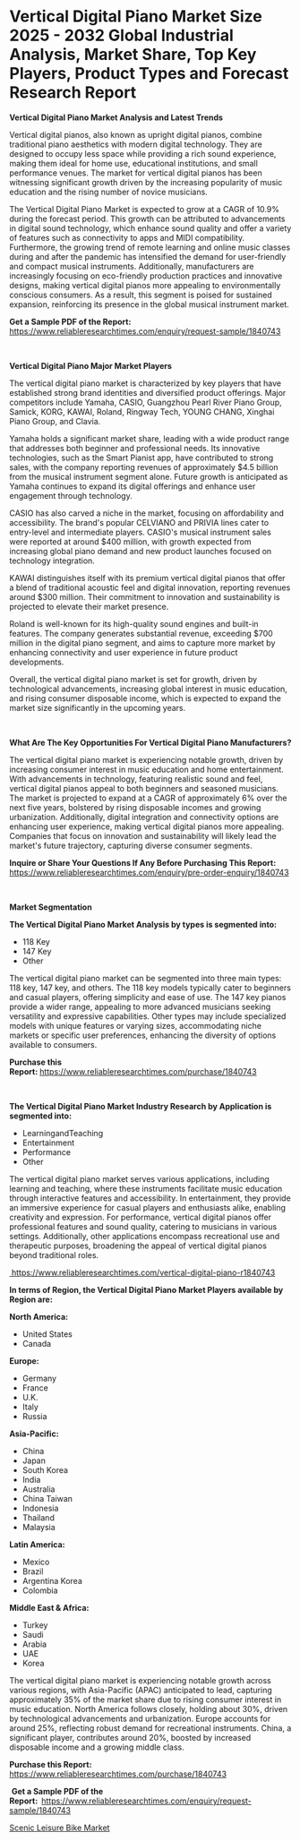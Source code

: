 <p><h1>Vertical Digital Piano Market Size 2025 - 2032 Global Industrial Analysis, Market Share, Top Key Players, Product Types and Forecast Research Report</h1></p><p><strong>Vertical Digital Piano Market Analysis and Latest Trends</strong></p>
<p><p>Vertical digital pianos, also known as upright digital pianos, combine traditional piano aesthetics with modern digital technology. They are designed to occupy less space while providing a rich sound experience, making them ideal for home use, educational institutions, and small performance venues. The market for vertical digital pianos has been witnessing significant growth driven by the increasing popularity of music education and the rising number of novice musicians.</p><p>The Vertical Digital Piano Market is expected to grow at a CAGR of 10.9% during the forecast period. This growth can be attributed to advancements in digital sound technology, which enhance sound quality and offer a variety of features such as connectivity to apps and MIDI compatibility. Furthermore, the growing trend of remote learning and online music classes during and after the pandemic has intensified the demand for user-friendly and compact musical instruments. Additionally, manufacturers are increasingly focusing on eco-friendly production practices and innovative designs, making vertical digital pianos more appealing to environmentally conscious consumers. As a result, this segment is poised for sustained expansion, reinforcing its presence in the global musical instrument market.</p></p>
<p><strong>Get a Sample PDF of the Report:&nbsp;</strong> <a href="https://www.reliableresearchtimes.com/enquiry/request-sample/1840743?utm_campaign=2277&utm_medium=2&utm_source=Github&utm_content=ia&utm_term=10022025&utm_id=vertical-digital-piano">https://www.reliableresearchtimes.com/enquiry/request-sample/1840743</a></p>
<p>&nbsp;</p>
<p><strong>Vertical Digital Piano Major Market Players</strong></p>
<p><p>The vertical digital piano market is characterized by key players that have established strong brand identities and diversified product offerings. Major competitors include Yamaha, CASIO, Guangzhou Pearl River Piano Group, Samick, KORG, KAWAI, Roland, Ringway Tech, YOUNG CHANG, Xinghai Piano Group, and Clavia.</p><p>Yamaha holds a significant market share, leading with a wide product range that addresses both beginner and professional needs. Its innovative technologies, such as the Smart Pianist app, have contributed to strong sales, with the company reporting revenues of approximately $4.5 billion from the musical instrument segment alone. Future growth is anticipated as Yamaha continues to expand its digital offerings and enhance user engagement through technology.</p><p>CASIO has also carved a niche in the market, focusing on affordability and accessibility. The brand's popular CELVIANO and PRIVIA lines cater to entry-level and intermediate players. CASIO's musical instrument sales were reported at around $400 million, with growth expected from increasing global piano demand and new product launches focused on technology integration.</p><p>KAWAI distinguishes itself with its premium vertical digital pianos that offer a blend of traditional acoustic feel and digital innovation, reporting revenues around $300 million. Their commitment to innovation and sustainability is projected to elevate their market presence.</p><p>Roland is well-known for its high-quality sound engines and built-in features. The company generates substantial revenue, exceeding $700 million in the digital piano segment, and aims to capture more market by enhancing connectivity and user experience in future product developments.</p><p>Overall, the vertical digital piano market is set for growth, driven by technological advancements, increasing global interest in music education, and rising consumer disposable income, which is expected to expand the market size significantly in the upcoming years.</p></p>
<p>&nbsp;</p>
<p><strong>What Are The Key Opportunities For Vertical Digital Piano Manufacturers?</strong></p>
<p><p>The vertical digital piano market is experiencing notable growth, driven by increasing consumer interest in music education and home entertainment. With advancements in technology, featuring realistic sound and feel, vertical digital pianos appeal to both beginners and seasoned musicians. The market is projected to expand at a CAGR of approximately 6% over the next five years, bolstered by rising disposable incomes and growing urbanization. Additionally, digital integration and connectivity options are enhancing user experience, making vertical digital pianos more appealing. Companies that focus on innovation and sustainability will likely lead the market's future trajectory, capturing diverse consumer segments.</p></p>
<p><strong>Inquire or Share Your Questions If Any Before Purchasing This Report:</strong> <a href="https://www.reliableresearchtimes.com/enquiry/pre-order-enquiry/1840743?utm_campaign=2277&utm_medium=2&utm_source=Github&utm_content=ia&utm_term=10022025&utm_id=vertical-digital-piano">https://www.reliableresearchtimes.com/enquiry/pre-order-enquiry/1840743</a></p>
<p>&nbsp;</p>
<p><strong>Market Segmentation</strong></p>
<p><strong>The Vertical Digital Piano Market Analysis by types is segmented into:</strong></p>
<p><ul><li>118 Key</li><li>147 Key</li><li>Other</li></ul></p>
<p><p>The vertical digital piano market can be segmented into three main types: 118 key, 147 key, and others. The 118 key models typically cater to beginners and casual players, offering simplicity and ease of use. The 147 key pianos provide a wider range, appealing to more advanced musicians seeking versatility and expressive capabilities. Other types may include specialized models with unique features or varying sizes, accommodating niche markets or specific user preferences, enhancing the diversity of options available to consumers.</p></p>
<p><strong>Purchase this Report:&nbsp;</strong><a href="https://www.reliableresearchtimes.com/purchase/1840743?utm_campaign=2277&utm_medium=2&utm_source=Github&utm_content=ia&utm_term=10022025&utm_id=vertical-digital-piano">https://www.reliableresearchtimes.com/purchase/1840743</a></p>
<p>&nbsp;</p>
<p><strong>The Vertical Digital Piano Market Industry Research by Application is segmented into:</strong></p>
<p><ul><li>LearningandTeaching</li><li>Entertainment</li><li>Performance</li><li>Other</li></ul></p>
<p><p>The vertical digital piano market serves various applications, including learning and teaching, where these instruments facilitate music education through interactive features and accessibility. In entertainment, they provide an immersive experience for casual players and enthusiasts alike, enabling creativity and expression. For performance, vertical digital pianos offer professional features and sound quality, catering to musicians in various settings. Additionally, other applications encompass recreational use and therapeutic purposes, broadening the appeal of vertical digital pianos beyond traditional roles.</p></p>
<p><a href="https://www.reliableresearchtimes.com/vertical-digital-piano-r1840743?utm_campaign=2277&utm_medium=2&utm_source=Github&utm_content=ia&utm_term=10022025&utm_id=vertical-digital-piano">&nbsp;https://www.reliableresearchtimes.com/vertical-digital-piano-r1840743</a></p>
<p><strong>In terms of Region, the Vertical Digital Piano Market Players available by Region are:</strong></p>
<p>
    <p> <strong> North America: </strong>
        <ul>
            <li>United States</li>
            <li>Canada</li>
        </ul>
        </p> 
    <p> <strong> Europe: </strong>
        <ul>
            <li>Germany</li>
            <li>France</li>
            <li>U.K.</li>
            <li>Italy</li>
            <li>Russia</li>
        </ul>
        </p> 
    <p> <strong> Asia-Pacific: </strong>
        <ul>
            <li>China</li>
            <li>Japan</li>
            <li>South Korea</li>
            <li>India</li>
            <li>Australia</li>
            <li>China Taiwan</li>
            <li>Indonesia</li>
            <li>Thailand</li>
            <li>Malaysia</li>
        </ul>
        </p> 
    <p> <strong> Latin America: </strong>
        <ul>
            <li>Mexico</li>
            <li>Brazil</li>
            <li>Argentina Korea</li>
            <li>Colombia</li>
        </ul>
        </p> 
    <p> <strong> Middle East & Africa: </strong>
        <ul>
            <li>Turkey</li>
            <li>Saudi</li>
            <li>Arabia</li>
            <li>UAE</li>
            <li>Korea</li>
        </ul>
    </p>
    </p>
<p><p>The vertical digital piano market is experiencing notable growth across various regions, with Asia-Pacific (APAC) anticipated to lead, capturing approximately 35% of the market share due to rising consumer interest in music education. North America follows closely, holding about 30%, driven by technological advancements and urbanization. Europe accounts for around 25%, reflecting robust demand for recreational instruments. China, a significant player, contributes around 20%, boosted by increased disposable income and a growing middle class.</p></p>
<p><strong>Purchase this Report: </strong><a href="https://www.reliableresearchtimes.com/purchase/1840743?utm_campaign=2277&utm_medium=2&utm_source=Github&utm_content=ia&utm_term=10022025&utm_id=vertical-digital-piano">https://www.reliableresearchtimes.com/purchase/1840743</a></p>
<p>&nbsp;<strong>Get a Sample PDF of the Report:&nbsp;&nbsp;</strong><a href="https://www.reliableresearchtimes.com/enquiry/request-sample/1840743?utm_campaign=2277&utm_medium=2&utm_source=Github&utm_content=ia&utm_term=10022025&utm_id=vertical-digital-piano">https://www.reliableresearchtimes.com/enquiry/request-sample/1840743</a></p>
<p><strong></strong></p>
<p><p><a href="https://github.com/stephaniwo144/Market-Research-Report-List-1/blob/main/scenic-leisure-bike-market.md?utm_campaign=2277&utm_medium=2&utm_source=Github&utm_content=ia&utm_term=10022025&utm_id=vertical-digital-piano">Scenic Leisure Bike Market</a></p></p>